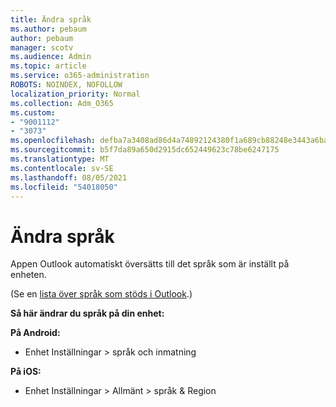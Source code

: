 ```yaml
---
title: Ändra språk
ms.author: pebaum
author: pebaum
manager: scotv
ms.audience: Admin
ms.topic: article
ms.service: o365-administration
ROBOTS: NOINDEX, NOFOLLOW
localization_priority: Normal
ms.collection: Adm_O365
ms.custom:
- "9001112"
- "3073"
ms.openlocfilehash: defba7a3408ad86d4a74892124380f1a689cb88248e3443a6ba45e040bbe11a8
ms.sourcegitcommit: b5f7da89a650d2915dc652449623c78be6247175
ms.translationtype: MT
ms.contentlocale: sv-SE
ms.lasthandoff: 08/05/2021
ms.locfileid: "54018050"
---
```

# <a name="change-my-language"></a>Ändra språk

Appen Outlook automatiskt översätts till det språk som är inställt på enheten. 

(Se en [lista över språk som stöds i Outlook](https://acompli.helpshift.com/a/outlook/?s=general-questions&f=in-which-languages-is-your-app-translated).) 

**Så här ändrar du språk på din enhet:** 

**På Android:** 

- Enhet Inställningar > språk och inmatning 

**På iOS:** 

- Enhet Inställningar > Allmänt > språk & Region 
